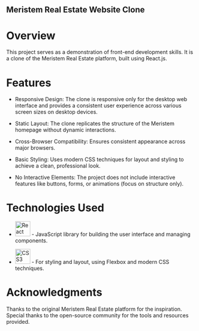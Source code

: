 ## Meristem Real Estate Website Clone

# Overview
This project serves as a demonstration of front-end development skills. It is a clone of the Meristem Real Estate platform, built using React.js.

# Features
- Responsive Design: The clone is responsive only for the desktop web interface and provides a consistent user experience across various screen sizes on desktop devices.

- Static Layout: The clone replicates the structure of the Meristem homepage without dynamic interactions.
  
- Cross-Browser Compatibility: Ensures consistent appearance across major browsers.

- Basic Styling: Uses modern CSS techniques for layout and styling to achieve a clean, professional look.
  
- No Interactive Elements: The project does not include interactive features like buttons, forms, or animations (focus on structure only).

# Technologies Used
- <img src="https://cdn.worldvectorlogo.com/logos/react-1.svg" alt="React Logo" width="40" height="40"/> - JavaScript library for building the user interface and managing components.
  
- <img src="https://cdn.worldvectorlogo.com/logos/css-3.svg" alt="CSS3 Logo" width="40" height="40"/> - For styling and layout, using Flexbox and modern CSS techniques.

# Acknowledgments
Thanks to the original Meristem Real Estate platform for the inspiration.
Special thanks to the open-source community for the tools and resources provided.
